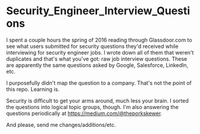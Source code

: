 # Security_Engineer_Interview_Questions

I spent a couple hours the spring of 2016 reading through Glassdoor.com to see what users submitted for security questions they'd received while interviewing for security engineer jobs. I wrote down all of them that weren't duplicates and that's what you've got: raw job interview questions. These are apparently the same questions asked by Google, Salesforce, LinkedIn, etc.

I purposefully didn't map the question to a company. That's not the point of this repo. Learning is.

Security is difficult to get your arms around, much less your brain. I sorted the questions into logical topic groups, though. I'm also answering the questions periodically at https://medium.com/@theporkskewer.

And please, send me changes/additions/etc.
